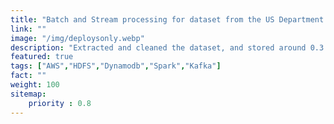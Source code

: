 ```yaml
---
title: "Batch and Stream processing for dataset from the US Department of Transportation"
link: ""
image: "/img/deploysonly.webp"
description: "Extracted and cleaned the dataset, and stored around 0.3 billion records into HDFS in a cluster built by Amazon EMR"
featured: true
tags: ["AWS","HDFS","Dynamodb","Spark","Kafka"]
fact: ""
weight: 100
sitemap: 
    priority : 0.8
---
```

